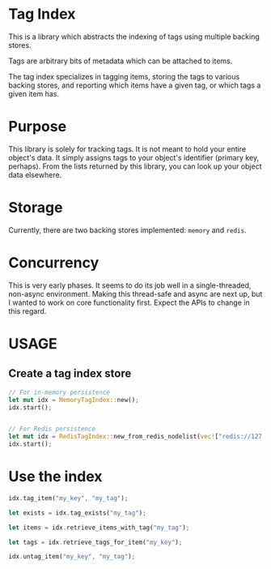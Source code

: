 # Tag Index

This is a library which abstracts the indexing of tags using multiple
backing stores. 

Tags are arbitrary bits of metadata which can be attached to items.

The tag index specializes in tagging items, storing the tags to various 
backing stores, and reporting which items have a given tag, or which tags a
given item has.

# Purpose

This library is solely for tracking tags. It is not meant to hold your entire object's data. It simply assigns tags to your object's identifier (primary key, perhaps). From the lists returned by this library, 
you can look up your object data elsewhere. 

# Storage

Currently, there are two backing stores implemented: `memory` and `redis`. 

# Concurrency

This is very early phases. It seems to do its job well in a single-threaded, non-async 
environment. Making this thread-safe and async are next up, but I wanted to work on core
functionality first. Expect the APIs to change in this regard. 

# USAGE

## Create a tag index store
```rust
// For in-memory persistence
let mut idx = MemoryTagIndex::new();
idx.start();


// For Redis persistence
let mut idx = RedisTagIndex::new_from_redis_nodelist(vec!["redis://127.0.0.1".to_string()]);
idx.start();

```

# Use the index
```rust
idx.tag_item("my_key", "my_tag");

let exists = idx.tag_exists("my_tag");

let items = idx.retrieve_items_with_tag("my_tag");

let tags = idx.retrieve_tags_for_item("my_key");

idx.untag_item("my_key", "my_tag");

```
